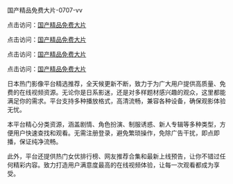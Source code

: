 国产精品免费大片-0707-vv

点击访问：<a href="https://bered.pages.dev/">国产精品免费大片</a>

点击访问：<a href="https://rtj-3zo.pages.dev/">国产精品免费大片</a>

点击访问：<a href="https://vassv.pages.dev/">国产精品免费大片</a>

点击访问：<a href="https://gsd-agv.pages.dev/">国产精品免费大片</a>

日本热门影像平台精选推荐，全天候更新不断，致力于为广大用户提供高质量、免费的在线视频资源。无论你是日系影迷，还是对多样题材感兴趣的观众，这里都能满足你的需求。平台支持多种播放格式，高清流畅，兼容各种设备，确保观影体验无忧。

本平台精心分类资源，涵盖剧情、角色扮演、制服诱惑、新人专辑等多种类型，方便用户快速查找和观看。无需注册登录，避免繁琐操作，免除广告干扰，即点即播，保证纯净流畅。

此外，平台还提供热门女优排行榜、网友推荐合集和最新上线预告，让你不错过任何精彩内容。致力打造用户满意度最高的在线视频体验，让每一次观看都成为享受。

<span style="display:none;">[Canonical link](https://github.com/DV20250707/DV11 ）</span>
